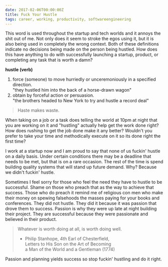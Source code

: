 ```yaml
---
date: 2017-02-06T00:00:00Z
title: Fuck Your Hustle
tags: career, working, productivity, softwareengineering
---
```


This word is used throughout the startup and tech worlds and it annoys the shit out of me. Not only does it seem to stroke the egos using it, but it is also being used in completely the wrong context. Both of these definitions indicate no decisions being made on the person being hustled. How does this have anything to do with successfully launching a startup, product, or completing any task that is worth a damn?

**hustle (verb)**

1. force (someone) to move hurriedly or unceremoniously in a specified direction.  
"they hustled him into the back of a horse-drawn wagon"
2. obtain by forceful action or persuasion.  
"the brothers headed to New York to try and hustle a record deal"

> Haste makes waste.

When taking on a job or a task does telling the world at 10pm at night that you are working on it and "hustling" actually help get the work done right? How does rushing to get the job done make it any better? Wouldn't you prefer to take your time and methodically execute on it so its done right the first time?

I work at a startup now and I am proud to say that none of us fuckin' hustle on a daily basis. Under certain conditions there may be a deadline that needs to be met, but that is on a rare occasion. The rest of the time is spend building quality systems that will stand up future demand. Why? Because we didn't fuckin' hustle.

Sometimes I feel sorry for those who feel the need they have to hustle to be successful. Shame on those who preach that as the way to achieve that success. Those who do preach it remind me of religious con men who make their money on spewing falsehoods the masses paying for your books and conferences. They did not hustle. They did it because it was passion that drove them to success. Passion is why they were up late at night building their project. They are successful because they were passionate and believed in their product.

> Whatever is worth doing at all, is worth doing well.  
> - Philip Stanhope, 4th Earl of Chesterfield,  
> Letters to His Son on the Art of Becoming  
> a Man of the World and a Gentleman (1774)

Passion and planning yields success so stop fuckin' hustling and do it right.
